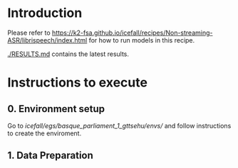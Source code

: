 # Introduction

Please refer to <https://k2-fsa.github.io/icefall/recipes/Non-streaming-ASR/librispeech/index.html> for how to run models in this recipe.

[./RESULTS.md](./RESULTS.md) contains the latest results.

# Instructions to execute

## 0. Environment setup

Go to *icefall/egs/basque_parliament_1_gttsehu/envs/* and follow instructions to create the enviroment.

## 1. Data Preparation

